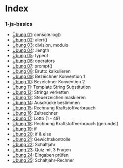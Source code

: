 # Index

### 1-js-basics

- [Übung 01](1-js-basics/day01-lesson01.html): console.log()
- [Übung 02](1-js-basics/day01-lesson02.html): alert()
- [Übung 03](1-js-basics/day01-lesson03.html): division, modulo
- [Übung 04](1-js-basics/day01-lesson04.html): .length
- [Übung 05](1-js-basics/day01-lesson05.html): typeof
- [Übung 06](1-js-basics/day01-lesson06.html): operators
- [Übung 07](1-js-basics/day02-lesson07.html): prompt()
- [Übung 08](1-js-basics/day02-lesson08.html): Brutto kalkulieren
- [Übung 09](1-js-basics/day02-lesson09.html): Bezeichner Konvention 1
- [Übung 10](1-js-basics/day02-lesson10.html): Bezeichner Konvention 2
- [Übung 11](1-js-basics/day02-lesson11.html): Template String Substitution
- [Übung 12](1-js-basics/day02-lesson12.html): Strings verketten
- [Übung 13](1-js-basics/day02-lesson13.html): Steuerzeichen maskieren
- [Übung 14](1-js-basics/day02-lesson14.html): Ausdrücke bestimmen
- [Übung 15](1-js-basics/day03-lesson15.html): Rechnung Kraftstoffverbrauch
- [Übung 16](1-js-basics/day03-lesson16.html): Zeitrechner
- [Übung 17](1-js-basics/day03-lesson17.html): Lotto (1 - 49)
- [Übung 18](1-js-basics/day03-lesson18.html): Rechnung Kraftstoffverbrauch (gerundet)
- [Übung 19](1-js-basics/day05-lesson19.html): if
- [Übung 20](1-js-basics/day05-lesson20.html): if & else
- [Übung 21](1-js-basics/day05-lesson21.html): Gewichtskontrolle
- [Übung 22](1-js-basics/day05-lesson22.html): Schaltjahr
- [Übung 23](1-js-basics/day06-lesson23.html): Quiz mit 3 Fragen
- [Übung 24](1-js-basics/day06-lesson24.html): Eingaben prüfen
- [Übung 25](1-js-basics/day06-lesson25.html): Schaltjahr-Rechner

